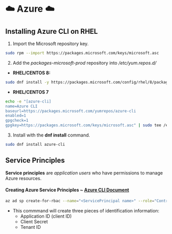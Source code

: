 # :cloud: Azure :cloud:

## Installing Azure CLI on RHEL
1. Import the Microsoft repository key.
```bash
sudo rpm --import https://packages.microsoft.com/keys/microsoft.asc
```
2. Add the _packages-microsoft-prod_ repository into _/etc/yum.repos.d/_
- **RHEL/CENTOS 8:**
```bash
sudo dnf install -y https://packages.microsoft.com/config/rhel/8/packages-microsoft-prod.rpm
```
- **RHEL/CENTOS 7**
```bash
echo -e "[azure-cli]
name=Azure CLI
baseurl=https://packages.microsoft.com/yumrepos/azure-cli
enabled=1
gpgcheck=1
gpgkey=https://packages.microsoft.com/keys/microsoft.asc" | sudo tee /etc/yum.repos.d/azure-cli.repo
```
3. Install with the **dnf install** command.
```bash
sudo dnf install azure-cli
```

## Service Principles
**Service principles** are _application users_ who have permissions to manage Azure resources.

#### Creating Azure Service Principles ~ [Azure CLI Document](https://docs.microsoft.com/en-us/cli/azure/create-an-azure-service-principal-azure-cli?view=azure-cli-latest)
```bash
az ad sp create-for-rbac --name="<ServicePrincipal name>" --role="Contributor" --scopes="/subscriptions/<subscription Id>"
```
  - This commmand will create three pieces of identification information:
    - Application ID (client ID)
    - Client Secret
    - Tenant ID

